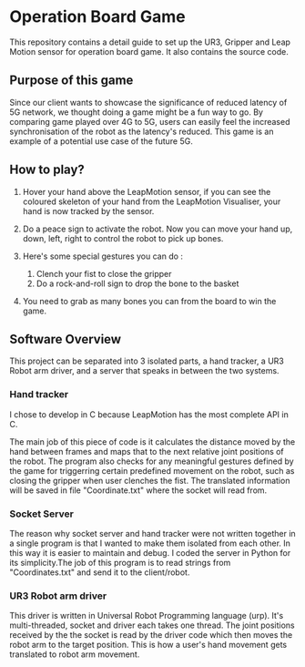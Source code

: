 # Operation Board Game

This repository contains a detail guide to set up the UR3, Gripper and Leap Motion sensor for operation board game. It also contains the source code.


## Purpose of this game
Since our client wants to showcase the significance of reduced latency of 5G network, we thought doing a game might be a fun way to go. By comparing game played over 4G to 5G, users can easily feel the increased synchronisation of the robot as the latency's reduced. This game is an example of a potential use case of the future 5G. 


## How to play?

1. Hover your hand above the LeapMotion sensor, if you can see the coloured skeleton of your hand from the LeapMotion Visualiser, your hand is now tracked by the sensor. 

2. Do a peace sign to activate the robot. Now you can move your hand up, down, left, right to control the robot to pick up bones.

3. Here's some special gestures you can do : 
	1. Clench your fist to close the gripper
	2. Do a rock-and-roll sign to drop the bone to the basket

4. You need to grab as many bones you can from the board to win the game.



## Software Overview

This project can be separated into 3 isolated parts, a hand tracker, a UR3 Robot arm driver, and a server that speaks in between the two systems. 



### Hand tracker

I chose to develop in C because LeapMotion has the most complete API in C.

The main job of this piece of code is it calculates the distance moved by the hand between frames and maps that to the next relative joint positions of the robot. The program also checks for any meaningful gestures defined by the game for triggerring certain predefined movement on the robot, such as closing the gripper when user clenches the fist. The translated information will be saved in file "Coordinate.txt" where the socket will read from.


### Socket Server

The reason why socket server and hand tracker were not written together in a single program is that I wanted to make them isolated from each other. In this way it is easier to maintain and debug. I coded the server in Python for its simplicity.The job of this program is to read strings from "Coordinates.txt" and send it to the client/robot. 


### UR3 Robot arm driver

This driver is written in Universal Robot Programming language (urp). It's multi-threaded, socket and driver each takes one thread. The joint positions received by the the socket is read by the driver code which then moves the robot arm to the target position. This is how a user's hand movement gets translated to robot arm movement. 